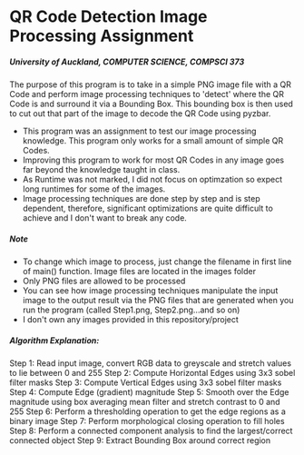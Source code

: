 # QR Code Detection Image Processing Assignment
##### University of Auckland, COMPUTER SCIENCE, COMPSCI 373

The purpose of this program is to take in a simple PNG image file with a QR Code and perform image processing techniques to 
'detect' where the QR Code is and surround it via a Bounding Box. This bounding box is then used to cut out that part of the image to 
decode the QR Code using pyzbar. 

- This program was an assignment to test our image processing knowledge. This program only works for a small amount of simple QR Codes.
- Improving this program to work for most QR Codes in any image goes far beyond the knowledge taught in class.
- As Runtime was not marked, I did not focus on optimzation so expect long runtimes for some of the images. 
- Image processing techniques are done step by step and is step dependent, therefore, significant optimizations are quite   difficult to achieve
and I don't want to break any code. 

##### Note
- To change which image to process, just change the filename in first line of main() function. Image files are located in the images folder
- Only PNG files are allowed to be processed 
- You can see how image processing techniques manipulate the input image to the output result via the PNG files that are generated when you run 
the program (called Step1.png, Step2.png...and so on)
- I don't own any images provided in this repository/project

##### Algorithm Explanation:
Step 1: Read input image, convert RGB data to greyscale and stretch values to lie between 0 and 255
Step 2: Compute Horizontal Edges using 3x3 sobel filter masks
Step 3: Compute Vertical Edges using 3x3 sobel filter masks
Step 4: Compute Edge (gradient) magnitude 
Step 5: Smooth over the Edge magnitude using box averaging mean filter and stretch contrast to 0 and 255
Step 6: Perform a thresholding operation to get the edge regions as a binary image
Step 7: Perform morphological closing operation to fill holes 
Step 8: Perform a connected component analysis to find the largest/correct connected object 
Step 9: Extract Bounding Box around correct region 

